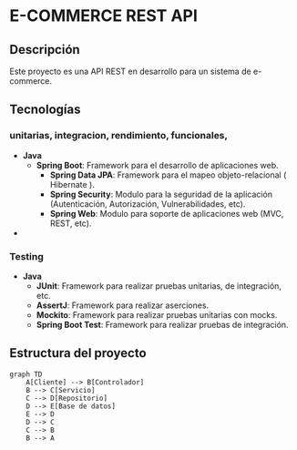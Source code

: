 # E-COMMERCE REST API
## Descripción
Este proyecto es una API REST en desarrollo para un sistema de e-commerce.
## Tecnologías
### unitarias, integracion, rendimiento, funcionales, 
- **Java** 
  - **Spring Boot**: Framework para el desarrollo de aplicaciones web.
    - **Spring Data JPA**: Framework para el mapeo objeto-relacional ( Hibernate ).
    - **Spring Security**: Modulo para la seguridad de la aplicación (Autenticación, Autorización, Vulnerabilidades, etc).
    - **Spring Web**: Modulo para soporte de aplicaciones web (MVC, REST, etc).
- 

### Testing
- **Java**
  - **JUnit**: Framework para realizar pruebas unitarias, de integración, etc.
  - **AssertJ**: Framework para realizar aserciones.
  - **Mockito**: Framework para realizar pruebas unitarias con mocks.
  - **Spring Boot Test**: Framework para realizar pruebas de integración.

## Estructura del proyecto


```mermaid
graph TD
    A[Cliente] --> B[Controlador]
    B --> C[Servicio]
    C --> D[Repositorio]
    D --> E[Base de datos]
    E --> D
    D --> C
    C --> B
    B --> A
```